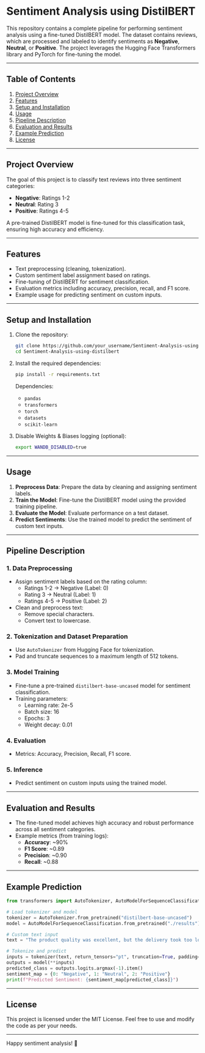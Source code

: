 # Sentiment Analysis using DistilBERT

This repository contains a complete pipeline for performing sentiment analysis using a fine-tuned DistilBERT model. The dataset contains reviews, which are processed and labeled to identify sentiments as **Negative**, **Neutral**, or **Positive**. The project leverages the Hugging Face Transformers library and PyTorch for fine-tuning the model.

---

## Table of Contents

1. [Project Overview](#project-overview)
2. [Features](#features)
3. [Setup and Installation](#setup-and-installation)
4. [Usage](#usage)
5. [Pipeline Description](#pipeline-description)
6. [Evaluation and Results](#evaluation-and-results)
7. [Example Prediction](#example-prediction)
8. [License](#license)

---

## Project Overview

The goal of this project is to classify text reviews into three sentiment categories:

- **Negative**: Ratings 1-2
- **Neutral**: Rating 3
- **Positive**: Ratings 4-5

A pre-trained DistilBERT model is fine-tuned for this classification task, ensuring high accuracy and efficiency.

---

## Features

- Text preprocessing (cleaning, tokenization).
- Custom sentiment label assignment based on ratings.
- Fine-tuning of DistilBERT for sentiment classification.
- Evaluation metrics including accuracy, precision, recall, and F1 score.
- Example usage for predicting sentiment on custom inputs.

---

## Setup and Installation

1. Clone the repository:
   ```bash
   git clone https://github.com/your_username/Sentiment-Analysis-using-distilbert.git
   cd Sentiment-Analysis-using-distilbert
   ```

2. Install the required dependencies:
   ```bash
   pip install -r requirements.txt
   ```

   Dependencies:
   - `pandas`
   - `transformers`
   - `torch`
   - `datasets`
   - `scikit-learn`

3. Disable Weights & Biases logging (optional):
   ```bash
   export WANDB_DISABLED=true
   ```

---

## Usage

1. **Preprocess Data**: Prepare the data by cleaning and assigning sentiment labels.
2. **Train the Model**: Fine-tune the DistilBERT model using the provided training pipeline.
3. **Evaluate the Model**: Evaluate performance on a test dataset.
4. **Predict Sentiments**: Use the trained model to predict the sentiment of custom text inputs.

---

## Pipeline Description

### 1. Data Preprocessing

- Assign sentiment labels based on the rating column:
  - Ratings 1-2 → Negative (Label: 0)
  - Rating 3 → Neutral (Label: 1)
  - Ratings 4-5 → Positive (Label: 2)
- Clean and preprocess text:
  - Remove special characters.
  - Convert text to lowercase.

### 2. Tokenization and Dataset Preparation

- Use `AutoTokenizer` from Hugging Face for tokenization.
- Pad and truncate sequences to a maximum length of 512 tokens.

### 3. Model Training

- Fine-tune a pre-trained `distilbert-base-uncased` model for sentiment classification.
- Training parameters:
  - Learning rate: 2e-5
  - Batch size: 16
  - Epochs: 3
  - Weight decay: 0.01

### 4. Evaluation

- Metrics: Accuracy, Precision, Recall, F1 score.

### 5. Inference

- Predict sentiment on custom inputs using the trained model.

---

## Evaluation and Results

- The fine-tuned model achieves high accuracy and robust performance across all sentiment categories.
- Example metrics (from training logs):
  - **Accuracy**: ~90%
  - **F1 Score**: ~0.89
  - **Precision**: ~0.90
  - **Recall**: ~0.88

---

## Example Prediction

```python
from transformers import AutoTokenizer, AutoModelForSequenceClassification

# Load tokenizer and model
tokenizer = AutoTokenizer.from_pretrained("distilbert-base-uncased")
model = AutoModelForSequenceClassification.from_pretrained("./results")  # Path to fine-tuned model

# Custom text input
text = "The product quality was excellent, but the delivery took too long."

# Tokenize and predict
inputs = tokenizer(text, return_tensors="pt", truncation=True, padding=True, max_length=512)
outputs = model(**inputs)
predicted_class = outputs.logits.argmax(-1).item()
sentiment_map = {0: "Negative", 1: "Neutral", 2: "Positive"}
print(f"Predicted Sentiment: {sentiment_map[predicted_class]}")
```

---

## License

This project is licensed under the MIT License. Feel free to use and modify the code as per your needs.

---

Happy sentiment analysis! 🚀

